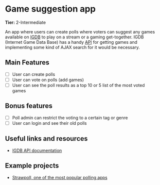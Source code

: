 
# Game suggestion app

**Tier:** 2-Intermediate

An app where users can create polls where voters can suggest any games available on [IGDB](https://www.igdb.com/) to play on a stream or a gaming get-together. IGDB (Internet Game Data Base) has a handy [API](https://www.igdb.com/api) for getting games and implementing some kind of AJAX search for it would be necessary.

## Main Features

-   [ ] User can create polls
-   [ ] User can vote on polls (add games)
-   [ ] User can see the poll results as a top 10 or 5 list of the most voted games

## Bonus features

-   [ ] Poll admin can restrict the voting to a certain tag or genre
-   [ ] User can login and see their old polls

## Useful links and resources

-   [IGDB API documentation](https://api-docs.igdb.com/)

## Example projects

-   [Strawpoll, one of the most popular polling apps](https://www.strawpoll.me/)